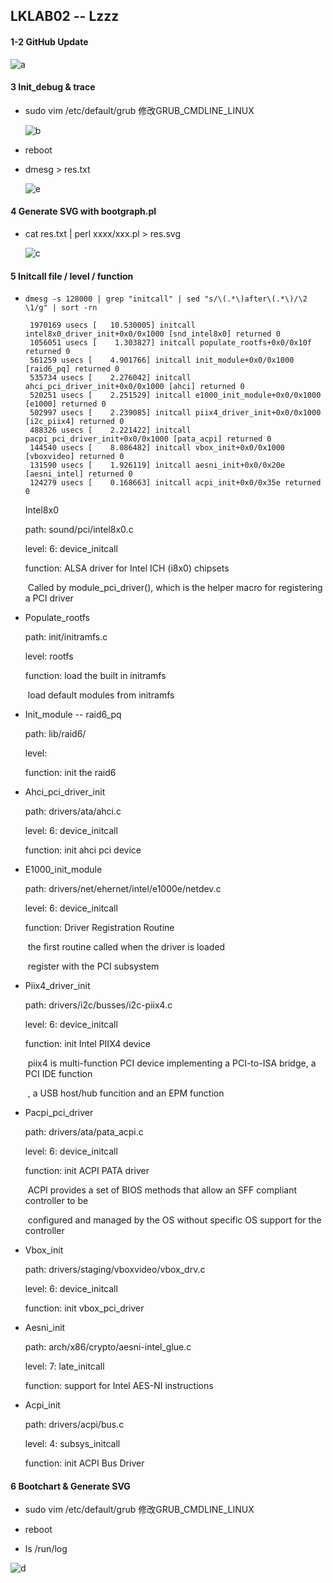 ## LKLAB02 -- Lzzz

#### 1-2 GitHub Update

![a](C:\Users\Joe\Documents\Docs\Grade_3\OSP\Lab2\a.PNG)



#### 3 Init_debug & trace

* sudo vim /etc/default/grub 修改GRUB_CMDLINE_LINUX

  ![b](C:\Users\Joe\Documents\Docs\Grade_3\OSP\Lab2\b.PNG)

* reboot

* dmesg > res.txt

  ![e](C:\Users\Joe\Documents\Docs\Grade_3\OSP\Lab2\e.PNG)



#### 4 Generate SVG with bootgraph.pl

* cat res.txt | perl xxxx/xxx.pl > res.svg

  ![c](C:\Users\Joe\Documents\Docs\Grade_3\OSP\Lab2\c.PNG)



#### 5 Initcall file / level / function

* ```shell
  dmesg -s 128000 | grep "initcall" | sed "s/\(.*\)after\(.*\)/\2 \1/g" | sort -rn
  ```

  ```
   1970169 usecs [   10.530005] initcall intel8x0_driver_init+0x0/0x1000 [snd_intel8x0] returned 0 
   1056051 usecs [    1.303827] initcall populate_rootfs+0x0/0x10f returned 0 
   561259 usecs [    4.901766] initcall init_module+0x0/0x1000 [raid6_pq] returned 0 
   535734 usecs [    2.276042] initcall ahci_pci_driver_init+0x0/0x1000 [ahci] returned 0 
   520251 usecs [    2.251529] initcall e1000_init_module+0x0/0x1000 [e1000] returned 0 
   502997 usecs [    2.239085] initcall piix4_driver_init+0x0/0x1000 [i2c_piix4] returned 0 
   488326 usecs [    2.221422] initcall pacpi_pci_driver_init+0x0/0x1000 [pata_acpi] returned 0 
   144540 usecs [    8.086482] initcall vbox_init+0x0/0x1000 [vboxvideo] returned 0 
   131590 usecs [    1.926119] initcall aesni_init+0x0/0x20e [aesni_intel] returned 0 
   124279 usecs [    0.168663] initcall acpi_init+0x0/0x35e returned 0 
  ```

  Intel8x0

  path:	sound/pci/intel8x0.c

  level:	6: device_initcall

  function:	ALSA driver for Intel ICH (i8x0) chipsets

  ​			Called by module_pci_driver(), which is the helper macro for registering a PCI driver

* Populate_rootfs

  path:	init/initramfs.c

  level:	rootfs

  function:	load the built in initramfs

  ​			load default modules from initramfs

* Init_module -- raid6_pq

  path:	lib/raid6/

  level:	

  function:	init the raid6

* Ahci_pci_driver_init

  path:	drivers/ata/ahci.c

  level:	6: device_initcall

  function:	init ahci pci device

* E1000_init_module

  path:	drivers/net/ehernet/intel/e1000e/netdev.c

  level:	6: device_initcall

  function:	Driver Registration Routine

  ​			the first routine called when the driver is loaded

  ​			register with the PCI subsystem

* Piix4_driver_init

  path:	drivers/i2c/busses/i2c-piix4.c

  level:	6: device_initcall

  function:	init Intel PIIX4 device

  ​			piix4 is multi-function PCI device implementing a PCI-to-ISA bridge, a PCI IDE function

  ​			, a USB host/hub funcition and an EPM function

* Pacpi_pci_driver

  path:	drivers/ata/pata_acpi.c

  level:	6: device_initcall

  function:	init ACPI PATA driver

  ​			ACPI provides a set of BIOS methods that allow an SFF compliant controller to be

  ​			 configured and managed by the OS without specific OS support for the controller

* Vbox_init

  path:	drivers/staging/vboxvideo/vbox_drv.c

  level:	6: device_initcall

  function:	init vbox_pci_driver

* Aesni_init

  path:	arch/x86/crypto/aesni-intel_glue.c

  level:	7: late_initcall

  function:	support for Intel AES-NI instructions

* Acpi_init

  path:	drivers/acpi/bus.c

  level:	4: subsys_initcall

  function:	init ACPI Bus Driver



#### 6 Bootchart & Generate SVG

* sudo vim /etc/default/grub 修改GRUB_CMDLINE_LINUX

* reboot
* ls /run/log

![d](C:\Users\Joe\Documents\Docs\Grade_3\OSP\Lab2\d.PNG)